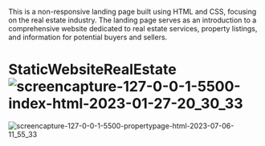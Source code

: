 This is a non-responsive landing page built using HTML and CSS, focusing on the real estate industry. The landing page serves as an introduction to a comprehensive website dedicated to real estate services, property listings, and information for potential buyers and sellers.

# StaticWebsiteRealEstate![screencapture-127-0-0-1-5500-index-html-2023-01-27-20_30_33](https://user-images.githubusercontent.com/90574525/230784514-4b9d4b7b-9845-4327-8b84-8c7a5c444d61.png)
![screencapture-127-0-0-1-5500-propertypage-html-2023-07-06-11_55_33](https://github.com/blendshalaa/StaticWebsiteRealEstate/assets/90574525/d4546981-f6f2-4d8c-a240-965599d315fe)
